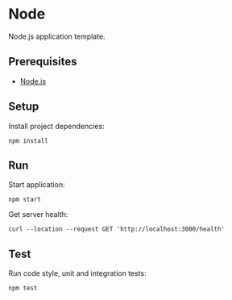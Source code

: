 # Node

Node.js application template.

## Prerequisites

- [Node.js](https://nodejs.org)

## Setup

Install project dependencies:

```console
npm install
```

## Run

Start application:

```console
npm start
```

Get server health:

```console
curl --location --request GET 'http://localhost:3000/health'
```

## Test

Run code style, unit and integration tests:

```console
npm test
```
